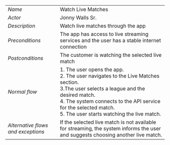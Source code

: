 
|||
| --- | --- |
| *Name* | Watch Live Matches |
| *Actor* | Jonny Walls Sr.|
| *Description* | Watch live matches through the app |
| *Preconditions* | The app has access to live streaming services and the user has a stable internet connection |
| *Postconditions* | The customer is watching the selected live match |
| *Normal flow* |1. The user opens the app.<br>2. The user navigates to the Live Matches section.<br>3.The user selects a league and the desired match.<br>4. The system connects to the API service for the selected match.<br>5. The user starts watching the live match. |
| *Alternative flows and exceptions* |If the selected live match is not available for streaming, the system informs the user and suggests choosing another live match.
